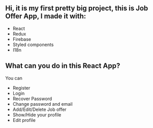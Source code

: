 ## Hi, it is my first pretty big project, this is Job Offer App, I made it with:

- React
- Redux
- Firebase
- Styled components
- I18n 

## What can you do in this React App? 
You can 
- Register
- Login
- Recover Password
- Change password and email
- Add/Edit/Delete Job offer
- Show/Hide your profile
- Edit profile

